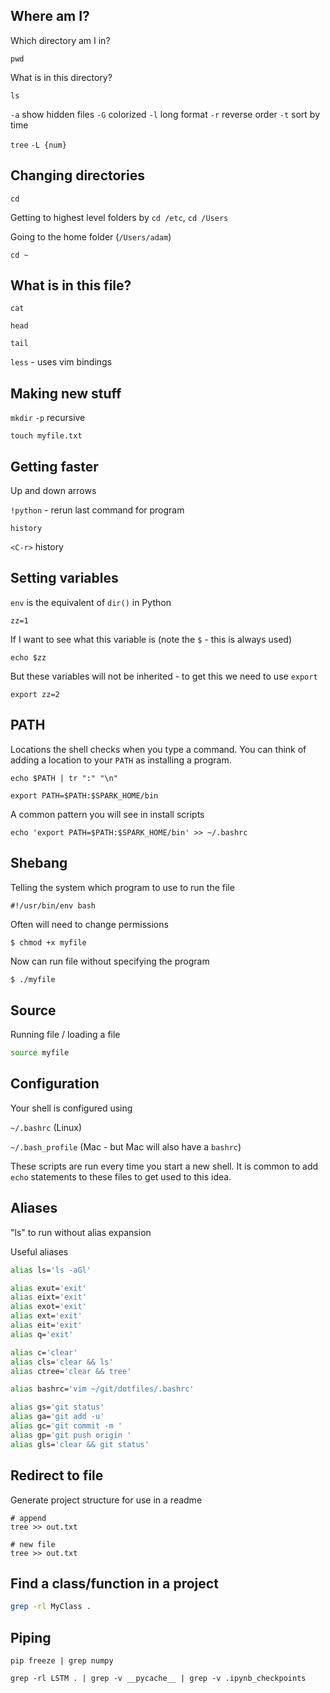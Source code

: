 ## Where am I?

Which directory am I in?

`pwd`

What is in this directory?

`ls`

`-a` show hidden files
`-G` colorized
`-l` long format
`-r` reverse order 
`-t` sort by time

`tree`
`-L {num}`

## Changing directories

`cd`

Getting to highest level folders by `cd /etc`, `cd /Users`

Going to the home folder (`/Users/adam`)

`cd ~`

## What is in this file?

`cat`

`head`

`tail`

`less` - uses vim bindings

## Making new stuff

`mkdir`
`-p` recursive

`touch myfile.txt`

## Getting faster

Up and down arrows

`!python` - rerun last command for program

`history`

`<C-r>` history

## Setting variables

`env` is the equivalent of `dir()` in Python

`zz=1`

If I want to  see what this variable is (note the `$` - this is always used)

`echo $zz`

But these variables will not be inherited - to get this we need to use `export`

`export zz=2`

## PATH

Locations the shell checks when you type a command.  You can think of adding a location to your `PATH` as installing a program.

`echo $PATH | tr ":" "\n"`

`export PATH=$PATH:$SPARK_HOME/bin`

A common pattern you will see in install scripts

`echo 'export PATH=$PATH:$SPARK_HOME/bin' >> ~/.bashrc`

## Shebang

Telling the system which program to use to run the file

```
#!/usr/bin/env bash
```

Often will need to change permissions

```
$ chmod +x myfile
```

Now can run file without specifying the program
```bash
$ ./myfile
```

## Source

Running file / loading a file

```bash
source myfile
```

## Configuration

Your shell is configured using 

`~/.bashrc` (Linux)

`~/.bash_profile` (Mac - but Mac will also have a `bashrc`)

These scripts are run every time you start a new shell.  It is common to add `echo` statements to these files to get used to this idea.

## Aliases

"ls" to run without alias expansion

Useful aliases

```bash
alias ls='ls -aGl'

alias exut='exit'
alias eixt='exit'
alias exot='exit'
alias ext='exit'
alias eit='exit'
alias q='exit'

alias c='clear'
alias cls='clear && ls'
alias ctree='clear && tree'

alias bashrc='vim ~/git/dotfiles/.bashrc'

alias gs='git status'
alias ga='git add -u'
alias gc='git commit -m '
alias gp='git push origin '
alias gls='clear && git status'
```

## Redirect to file

Generate project structure for use in a readme

```
# append
tree >> out.txt

# new file
tree >> out.txt
```

## Find a class/function in a project

```bash
grep -rl MyClass .
```

## Piping

```
pip freeze | grep numpy
```

```
grep -rl LSTM . | grep -v __pycache__ | grep -v .ipynb_checkpoints
```


